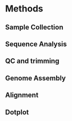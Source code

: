 # Methods


## Sample Collection

## Sequence Analysis


## QC and trimming


## Genome Assembly


## Alignment


## Dotplot
